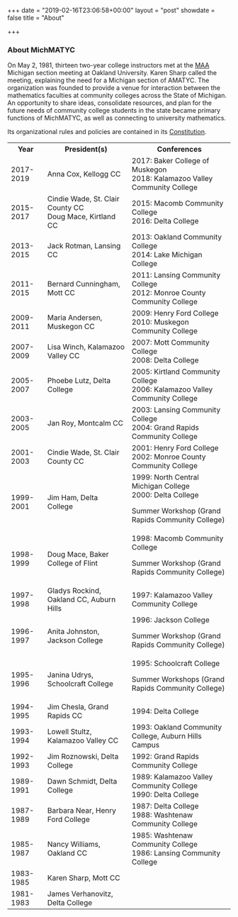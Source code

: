 +++
date = "2019-02-16T23:06:58+00:00"
layout = "post"
showdate = false
title = "About"

+++


### About MichMATYC

On May 2, 1981, thirteen two-year college instructors met at the [MAA](http://sections.maa.org/michigan/) Michigan section meeting at Oakland University. Karen Sharp called the meeting, explaining the need for a Michigan section of AMATYC. The organization was founded to provide a venue for interaction between the mathematics faculties at community colleges across the State of Michigan. An opportunity to share ideas, consolidate resources, and plan for the future needs of community college students in the state became primary functions of MichMATYC, as well as connecting to university mathematics. 

Its organizational rules and policies are contained in its [Constitution](/uploads/constitution.pdf).

<table class="tg">

<tr>

<th class="tg-c3ow">Year</th>

<th class="tg-c3ow">President(s)</th>

<th class="tg-c3ow">Conferences</th>

</tr>

<tr>

<td class="tg-c3ow">2017-2019</td>

<td class="tg-c3ow">Anna Cox, Kellogg CC</td>

<td class="tg-c3ow">2017: Baker College of Muskegon<br />
2018: Kalamazoo Valley Community College</td>

</tr>

<tr>

<td class="tg-c3ow">2015-2017</td>

<td class="tg-c3ow">Cindie Wade, St. Clair County CC <br/>  
Doug Mace, Kirtland CC</td>

<td class="tg-c3ow">2015: Macomb Community College <br/>  
2016: Delta College</td>

</tr>

<tr>

<td class="tg-c3ow">2013-2015</td>

<td class="tg-c3ow">Jack Rotman, Lansing CC</td>

<td class="tg-c3ow">2013: Oakland Community College <br/>  
2014: Lake Michigan College</td>

</tr>

<tr>

<td class="tg-c3ow">2011-2015</td>

<td class="tg-c3ow">Bernard Cunningham, Mott CC</td>

<td class="tg-c3ow">2011: Lansing Community College<br/>  
2012: Monroe County Community College</td>

</tr>

<tr>

<td class="tg-c3ow">2009-2011</td>

<td class="tg-c3ow">Maria Andersen, Muskegon CC</td>

<td class="tg-c3ow">2009: Henry Ford College <br/>  
2010: Muskegon Community College</td>

</tr>

<tr>

<td class="tg-c3ow">2007-2009</td>

<td class="tg-c3ow">Lisa Winch, Kalamazoo Valley CC</td>

<td class="tg-c3ow">2007: Mott Community College <br/>  
2008: Delta College</td>

</tr>

<tr>

<td class="tg-c3ow">2005-2007</td>

<td class="tg-c3ow">Phoebe Lutz, Delta College</td>

<td class="tg-c3ow">2005: Kirtland Community College <br/>  
2006: Kalamazoo Valley Community College</td>

</tr>

<tr>

<td class="tg-c3ow">2003-2005</td>

<td class="tg-c3ow">Jan Roy, Montcalm CC</td>

<td class="tg-c3ow">2003: Lansing Community College <br/>  
2004: Grand Rapids Community College</td>

</tr>

<tr>

<td class="tg-c3ow">2001-2003</td>

<td class="tg-c3ow">Cindie Wade, St. Clair County CC</td>

<td class="tg-c3ow">2001: Henry Ford College <br/>  
2002: Monroe County Community College</td>

</tr>

<tr>

<td class="tg-c3ow">1999-2001</td>

<td class="tg-c3ow">Jim Ham, Delta College</td>

<td class="tg-c3ow">1999: North Central Michigan College <br/>  
2000: Delta College<br/>

Summer Workshop (Grand Rapids Community College)</td>

</tr>

<tr>

<td class="tg-c3ow">1998-1999</td>

<td class="tg-c3ow">Doug Mace, Baker College of Flint</td>

<td class="tg-c3ow">1998: Macomb Community College <br/>

Summer Workshop (Grand Rapids Community College)</td>

</tr>

<tr>

<td class="tg-c3ow">1997-1998</td>

<td class="tg-c3ow">Gladys Rockind, Oakland CC, Auburn Hills</td>

<td class="tg-c3ow">1997: Kalamazoo Valley Community College</td>

</tr>

<tr>

<td class="tg-c3ow">1996-1997</td>

<td class="tg-c3ow">Anita Johnston, Jackson College</td>

<td class="tg-c3ow">1996: Jackson College <br/>

Summer Workshop (Grand Rapids Community College)</td>

</tr>

<tr>

<td class="tg-c3ow">1995-1996</td>

<td class="tg-c3ow">Janina Udrys, Schoolcraft College</td>

<td class="tg-c3ow">1995: Schoolcraft College <br/>

Summer Workshops (Grand Rapids Community College)</td>

</tr>

<tr>

<td class="tg-c3ow">1994-1995</td>

<td class="tg-c3ow">Jim Chesla, Grand Rapids CC</td>

<td class="tg-c3ow">1994: Delta College</td>

</tr>

<tr>

<td class="tg-c3ow">1993-1994</td>

<td class="tg-c3ow">Lowell Stultz, Kalamazoo Valley CC</td>

<td class="tg-c3ow">1993: Oakland Community College, Auburn Hills Campus</td>

</tr>

<tr>

<td class="tg-c3ow">1992-1993</td>

<td class="tg-c3ow">Jim Roznowski, Delta College</td>

<td class="tg-c3ow">1992: Grand Rapids Community College</td>

</tr>

<tr>

<td class="tg-c3ow">1989-1991</td>

<td class="tg-c3ow">Dawn Schmidt, Delta College</td>

<td class="tg-c3ow">1989: Kalamazoo Valley Community College <br/>  
1990: Delta College</td>

</tr>

<tr>

<td class="tg-c3ow">1987-1989</td>

<td class="tg-c3ow">Barbara Near, Henry Ford College</td>

<td class="tg-c3ow">1987: Delta College <br/>  
1988: Washtenaw Community College</td>

</tr>

<tr>

<td class="tg-c3ow">1985-1987</td>

<td class="tg-c3ow">Nancy Williams, Oakland CC</td>

<td class="tg-c3ow">1985: Washtenaw Community College <br/>  
1986: Lansing Community College</td>

</tr>

<tr>

<td class="tg-c3ow">1983-1985</td>

<td class="tg-c3ow">Karen Sharp, Mott CC</td>

<td class="tg-c3ow"></td>

</tr>

<tr>

<td class="tg-c3ow">1981-1983</td>

<td class="tg-c3ow">James Verhanovitz, Delta College</td>

<td class="tg-c3ow"></td>

</tr>

</table>

<br/>
